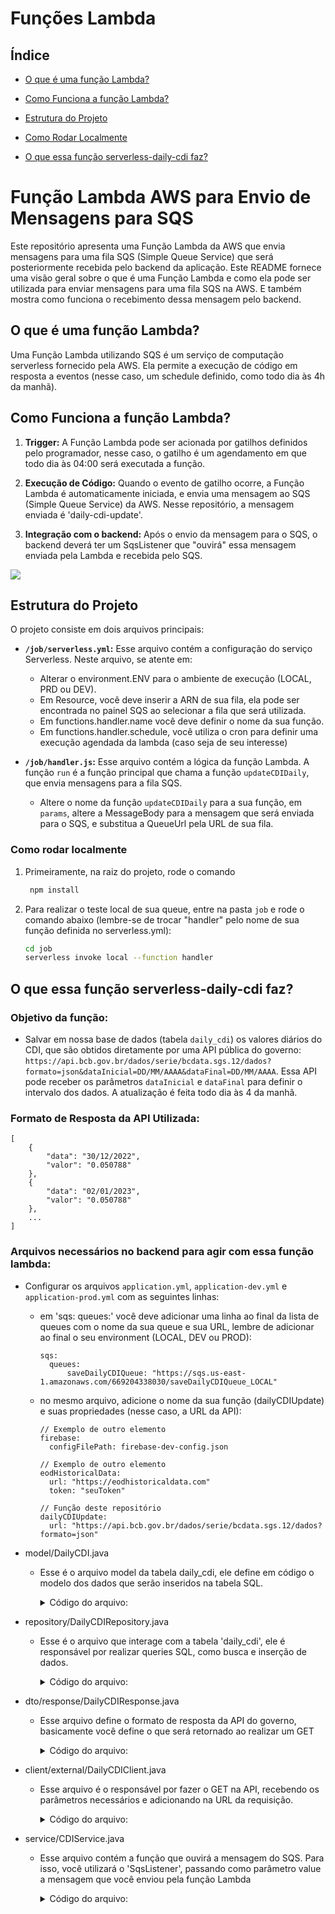 # Funções Lambda

## Índice

- [O que é uma função Lambda?](#o-que-é-uma-função-lambda)
- [Como Funciona a função Lambda?](#como-funciona-a-função-lambda)
- [Estrutura do Projeto](#estrutura-do-projeto)
- [Como Rodar Localmente](#como-rodar-localmente)
  
- [O que essa função serverless-daily-cdi faz?](#o-que-essa-função-serverless-daily-cdi-faz)

# Função Lambda AWS para Envio de Mensagens para SQS

Este repositório apresenta uma Função Lambda da AWS que envia mensagens para uma fila SQS (Simple Queue Service) que será posteriormente recebida pelo backend da aplicação. Este README fornece uma visão geral sobre o que é uma Função Lambda e como ela pode ser utilizada para enviar mensagens para uma fila SQS na AWS. E também mostra como funciona o recebimento dessa mensagem pelo backend.


## O que é uma função Lambda?

Uma Função Lambda utilizando SQS é um serviço de computação serverless fornecido pela AWS. Ela permite a execução de código em resposta a eventos (nesse caso, um schedule definido, como todo dia às 4h da manhã).

## Como Funciona a função Lambda?

1. **Trigger:** A Função Lambda pode ser acionada por gatilhos definidos pelo programador, nesse caso, o gatilho é um agendamento em que todo dia às 04:00 será executada a função.

2. **Execução de Código:** Quando o evento de gatilho ocorre, a Função Lambda é automaticamente iniciada, e envia uma mensagem ao SQS (Simple Queue Service) da AWS. Nesse repositório, a mensagem enviada é 'daily-cdi-update'.

3. **Integração com o backend:** Após o envio da mensagem para o SQS, o backend deverá ter um SqsListener que "ouvirá" essa mensagem enviada pela Lambda e recebida pelo SQS.

<img src="https://i.imgur.com/hjjfbbD.png"/>

## Estrutura do Projeto

O projeto consiste em dois arquivos principais:

- **`/job/serverless.yml`:** Esse arquivo contém a configuração do serviço Serverless. Neste arquivo, se atente em:
  - Alterar o environment.ENV para o ambiente de execução (LOCAL, PRD ou DEV).
  - Em Resource, você deve inserir a ARN de sua fila, ela pode ser encontrada no painel SQS ao selecionar a fila que será utilizada.
  - Em functions.handler.name você deve definir o nome da sua função.
  - Em functions.handler.schedule, você utiliza o cron para definir uma execução agendada da lambda (caso seja de seu interesse)
  

- **`/job/handler.js`:** Esse arquivo contém a lógica da função Lambda. A função `run` é a função principal que chama a função `updateCDIDaily`, que envia mensagens para a fila SQS.
  - Altere o nome da função `updateCDIDaily` para a sua função, em `params`, altere a MessageBody para a mensagem que será enviada para o SQS, e substitua a QueueUrl pela URL de sua fila.

### Como rodar localmente

1. Primeiramente, na raiz do projeto, rode o comando
   ```bash
    npm install
    ```

2. Para realizar o teste local de sua queue, entre na pasta `job` e rode o comando abaixo (lembre-se de trocar "handler" pelo nome de sua função definida no serverless.yml):

    ```bash
    cd job
    serverless invoke local --function handler
    ```

## O que essa função serverless-daily-cdi faz?

### Objetivo da função: 
  - Salvar em nossa base de dados (tabela `daily_cdi`) os valores diários do CDI, que são obtidos diretamente por uma API pública do governo: `https://api.bcb.gov.br/dados/serie/bcdata.sgs.12/dados?formato=json&dataInicial=DD/MM/AAAA&dataFinal=DD/MM/AAAA`. Essa API pode receber os parâmetros `dataInicial` e `dataFinal` para definir o intervalo dos dados. A atualização é feita todo dia às 4 da manhã.

### Formato de Resposta da API Utilizada:
```
[
    {
        "data": "30/12/2022",
        "valor": "0.050788"
    },
    {
        "data": "02/01/2023",
        "valor": "0.050788"
    },
    ...
]
```

### Arquivos necessários no backend para agir com essa função lambda:
- Configurar os arquivos `application.yml`, `application-dev.yml` e `application-prod.yml` com as seguintes linhas:
  - em 'sqs: queues:' você deve adicionar uma linha ao final da lista de queues com o nome da sua queue e sua URL, lembre de adicionar ao final o seu environment (LOCAL, DEV ou PROD):
    ```
    sqs:
      queues:
          saveDailyCDIQueue: "https://sqs.us-east-1.amazonaws.com/669204338030/saveDailyCDIQueue_LOCAL"

    ```
  - no mesmo arquivo, adicione o nome da sua função (dailyCDIUpdate) e suas propriedades (nesse caso, a URL da API):
    ```
    // Exemplo de outro elemento
    firebase:
      configFilePath: firebase-dev-config.json
    
    // Exemplo de outro elemento
    eodHistoricalData:
      url: "https://eodhistoricaldata.com"
      token: "seuToken"

    // Função deste repositório
    dailyCDIUpdate:
      url: "https://api.bcb.gov.br/dados/serie/bcdata.sgs.12/dados?formato=json"
    ```
    
- model/DailyCDI.java
  - Esse é o arquivo model da tabela daily_cdi, ele define em código o modelo dos dados que serão inseridos na tabela SQL.
    <details> 
      <summary> Código do arquivo: </summary>
      
      ```
        // Essa tabela armazena os valores diários do CDI, contendo as colunas "date" e "value"
        @Table(name = "daily_cdi") // definindo que estou utilizando a tabela 'daily_cdi'
        public class DailyCDI extends BaseModel {
            @Id
            private LocalDate date;  
            @Column(columnDefinition = "DECIMAL(12,6)")
            private BigDecimal value;
        }
      ```
      
    </details>
- repository/DailyCDIRepository.java
  - Esse é o arquivo que interage com a tabela 'daily_cdi', ele é responsável por realizar queries SQL, como busca e inserção de dados.
    <details> 
      <summary> Código do arquivo: </summary>
        
      ```
       // A função 'existsByDate' recebe uma data e busca na base de dados se já existe algum dado com essa data, retornando true ou false
       @Repository
         public interface DailyCDIRepository extends JpaRepository<DailyCDI, Long> {
            @Query("SELECT CASE WHEN COUNT(d) > 0 THEN true ELSE false END FROM DailyCDI d WHERE d.date = :date")
            boolean existsByDate(@Param("date") LocalDate date);
         }
      ```
      
    </details>
- dto/response/DailyCDIResponse.java
  - Esse arquivo define o formato de resposta da API do governo, basicamente você define o que será retornado ao realizar um GET
    <details> 
      <summary> Código do arquivo: </summary>
      
      ```
        // A API do governo retorna um array de objetos em que cada objeto contém "data" e "valor"
        // Basta replicarmos em código o formato de resposta da API
        // em @JsonProperty(value = "X") -> X é o nome do campo que a API envia como resposta
        public class DailyCDIResponse {

          @JsonProperty(value = "data")
          @JsonFormat(pattern = "dd/MM/yyyy")
          public LocalDate date;
      
          @JsonProperty(value = "valor")
          public BigDecimal value;
      
        }
      ```
      
    </details>
- client/external/DailyCDIClient.java
    - Esse arquivo é o responsável por fazer o GET na API, recebendo os parâmetros necessários e adicionando na URL da requisição.
      <details> 
      <summary>Código do arquivo:</summary>
      
      ```
        import com.carteiradeinvestimentos.dto.response.DailyCDIResponse;

        // em FeignClient, value é o nome da mensagem do SQS, e url é a URL da API, definida no arquivo application.yml
        @FeignClient(value = "daily-cdi-update", url = "${dailyCDIUpdate.url}")
        public interface DailyCDIClient{

            // O método GetMapping realiza um GET na URL definida acima.
            // List<DailyCDIResponse> é o tipo que será retornado pela API -> uma lista de DailyCDIResponse
            // que foi definida no arquivo acima (DailyCDIResponse.java)
            // getCDIData é o nome da função. Essa função será chamada por outro componente quando for necessário utilizar a API.

            @GetMapping
            List<DailyCDIResponse> getCDIData(
                    @RequestParam("dataInicial") LocalDate startDate,
                    @RequestParam("dataFinal") LocalDate endDate
            );
        }
      ```
      
    </details>
- service/CDIService.java
  - Esse arquivo contém a função que ouvirá a mensagem do SQS. Para isso, você utilizará o 'SqsListener', passando como parâmetro value a mensagem que você enviou pela função Lambda
    <details> 
      <summary>Código do arquivo:</summary>
      
      ```
        // Primeiramente, você deve importar o Client e o Repository criados anteriormente.
        private final DailyCDIRepository dailyRepository;
        private final DailyCDIClient client;
      
        // sqs.queues.saveDailyCDIQueue tem como valor a URL da mensagem que você definiu no arquivo application.yml.
        // Essa linha define que ao ouvir a mensagem definida, a função insertNewCdiValues será executada.

        @SqsListener(value = "${sqs.queues.saveDailyCDIQueue}", deletionPolicy = SqsMessageDeletionPolicy.ALWAYS)
        public void insertNewCdiValues(String updateSignal) {

            // Dentro da função insertNewCdiValues, nós inicializamos variáveis com o primeiro dia do mês e o dia atual
            // Chamamos a função client.getCDIData passando as datas como parâmetros
            // Na prática, estamos fazendo um GET na API do governo adicionando a dataInicial e a dataFinal como parâmetros e armazenando a resposta em 'cdiInfos'
            LocalDate startDate = LocalDate.now().withDayOfMonth(1);
            LocalDate endDate = LocalDate.now();
    
            List<DailyCDIResponse> cdiInfos = client.getCDIData(startDate, endDate);
    
            for (DailyCDIResponse cdiInfo : cdiInfos) {
                // Para cada valor do cdiInfos, checamos se existe na tabela a data deste valor:
                    se não existir, nós inserimos na tabela a data e o valor
                    se já existir, nós não fazemos nada
                if (!dailyRepository.existsByDate(cdiInfo.getDate())) {
                    DailyCDI dailyCDI = new DailyCDI();
                    dailyCDI.setDate(cdiInfo.getDate());
                    dailyCDI.setValue(cdiInfo.getValue());
                    dailyRepository.save(dailyCDI);
                } else {
                     System.out.println("CDI Value already exists for date: " + cdiInfo.getDate());
                }
            }
        }

      // Ao final dessa função, a tabela 'daily_cdi' será preenchida com o valor diário do CDI, ou, caso já exista o valor na tabela, nada é feito
      ```
      
    </details>

